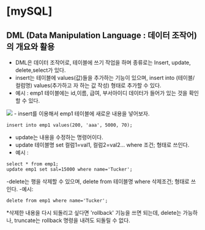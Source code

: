 # [mySQL]
## DML (Data Manipulation Language : 데이터 조작어) 의 개요와 활용

- DML은 데이터 조작어로, 테이블에 쓰기 작업을 하며 종류로는 Insert, update, delete,select가 있다. 
- insert는 테이블에 values(값)들을 추가하는 기능이 있으며, insert into (테이블/컬럼명)  values(추가하고 자 하는 값 작성) 형태로 추가할 수 있다. 
- 예시 : emp1 테이블에는 id,이름, 급여, 부서아이디 데이터가 들어가 있는 것을 확인할 수 있다. 
<img src="/path/to/sal.jpg">
- insert를 이용해서 emp1 테이블에 새로운 내용을 넣어보자.

~~~
insert into emp1 values(200, 'aaa', 5000, 70);
~~~
- update는  내용을 수정하는 명령어이다. 
- update 테이블명 set 컬럼1=val1, 컬럼2=val2... where 조건;  형태로 쓰인다. 
- 예시 : 

~~~
select * from emp1;
update emp1 set sal=15000 where name='Tucker';
~~~

-delete는 행을 삭제할 수 있으며,  delete from 테이블명 where 삭제조건; 형태로 쓰인다. 
-예시:

~~~
delete from emp1 where name='Tucker';
~~~
*삭제한 내용을 다시 되돌리고 싶다면 'rollback' 기능을 쓰면 되는데, delete는 가능하나, truncate는
rollback 명령을 내려도 되돌릴 수 없다. 
